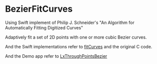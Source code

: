 # BezierFitCurves

Using Swift implement of Philip J. Schneider's "An Algorithm for Automatically Fitting Digitized Curves"

Adaptively fit a set of 2D points with one or more cubic Bezier curves.

And the Swift implementations refer to [fitCurves](https://github.com/sikasjc/fitCurves.git) and the original C code.

And the Demo app refer to [LxThroughPointsBezier](https://github.com/DeveloperLx/LxThroughPointsBezier.git)
